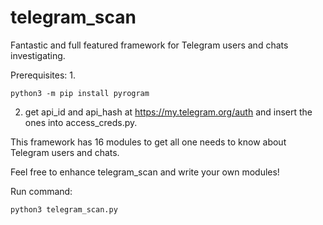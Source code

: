 # telegram_scan
Fantastic and full featured framework for Telegram users and chats investigating.

Prerequisites:
1. 
```
python3 -m pip install pyrogram
```
2. get api_id and api_hash at https://my.telegram.org/auth and insert the ones into access_creds.py.

This framework has 16 modules to get all one needs to know about Telegram users and chats. 

Feel free to enhance telegram_scan and write your own modules!

Run command:
```
python3 telegram_scan.py
```
